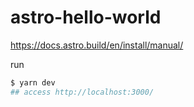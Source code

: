 # astro-hello-world

https://docs.astro.build/en/install/manual/

run

```sh
$ yarn dev
## access http://localhost:3000/
```
